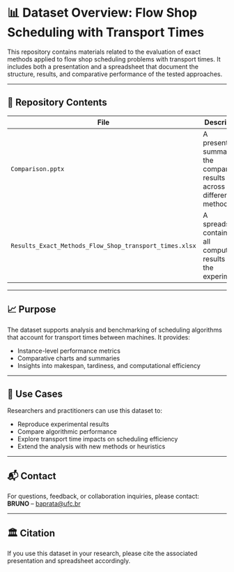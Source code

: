 # 📊 Dataset Overview: Flow Shop Scheduling with Transport Times

This repository contains materials related to the evaluation of exact methods applied to flow shop scheduling problems with transport times. It includes both a presentation and a spreadsheet that document the structure, results, and comparative performance of the tested approaches.

---

## 📁 Repository Contents

| File | Description |
|------|-------------|
| `Comparison.pptx` | A presentation summarizing the comparative results across different methods |
| `Results_Exact_Methods_Flow_Shop_transport_times.xlsx` | A spreadsheet containing all computed results from the experiments |

---

## 📈 Purpose

The dataset supports analysis and benchmarking of scheduling algorithms that account for transport times between machines. It provides:

- Instance-level performance metrics
- Comparative charts and summaries
- Insights into makespan, tardiness, and computational efficiency

---

## 🧪 Use Cases

Researchers and practitioners can use this dataset to:

- Reproduce experimental results
- Compare algorithmic performance
- Explore transport time impacts on scheduling efficiency
- Extend the analysis with new methods or heuristics

---

## 📬 Contact

For questions, feedback, or collaboration inquiries, please contact:  
**BRUNO** – baprata@ufc.br

---

## 🏛️ Citation

If you use this dataset in your research, please cite the associated presentation and spreadsheet accordingly.
